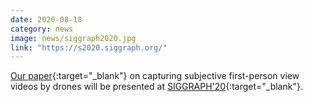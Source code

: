 ```yaml
---
date: 2020-08-18
category: news
image: news/siggraph2020.jpg 
link: "https://s2020.siggraph.org/"
---
```


[Our paper](https://ait.ethz.ch/projects/2020/fpv_drone){:target="_blank"} on capturing subjective first-person view videos by drones will be presented at [SIGGRAPH'20](https://s2020.siggraph.org/){:target="_blank"}.

